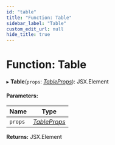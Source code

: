 ```yaml
---
id: "table"
title: "Function: Table"
sidebar_label: "Table"
custom_edit_url: null
hide_title: true
---
```


# Function: Table

▸ **Table**(`props`: [*TableProps*](../interfaces/tableprops.md)): JSX.Element

#### Parameters:

Name | Type |
------ | ------ |
`props` | [*TableProps*](../interfaces/tableprops.md) |

**Returns:** JSX.Element
